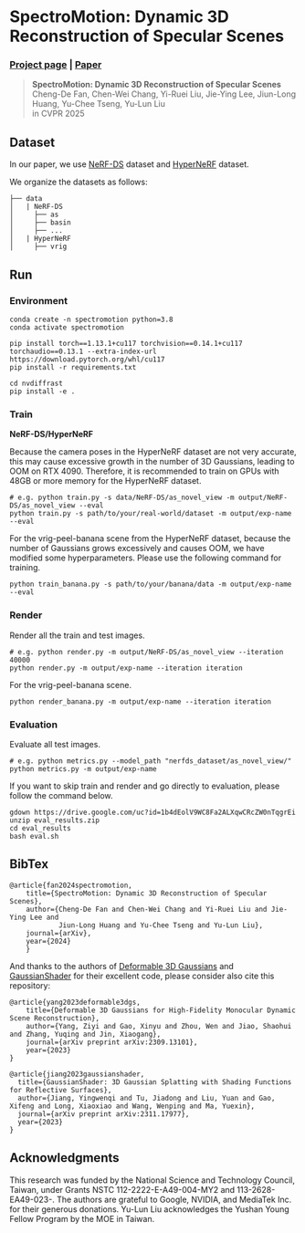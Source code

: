 # SpectroMotion: Dynamic 3D Reconstruction of Specular Scenes

### [Project page](https://cdfan0627.github.io/spectromotion/) | [Paper](https://arxiv.org/abs/2410.17249)

> **SpectroMotion: Dynamic 3D Reconstruction of Specular Scenes**<br>
> Cheng-De Fan, 
Chen-Wei Chang, 
Yi-Ruei Liu, 
Jie-Ying Lee, 
Jiun-Long Huang, 
Yu-Chee Tseng, 
Yu-Lun Liu <br>
in CVPR 2025 <br>



## Dataset

In our paper, we use [NeRF-DS](https://jokeryan.github.io/projects/nerf-ds/) dataset and [HyperNeRF](https://hypernerf.github.io/) dataset.

We organize the datasets as follows:

```shell
├── data
│   | NeRF-DS
│     ├── as
│     ├── basin
│     ├── ...
│   | HyperNeRF
│     ├── vrig
```




## Run

### Environment

```shell
conda create -n spectromotion python=3.8
conda activate spectromotion

pip install torch==1.13.1+cu117 torchvision==0.14.1+cu117 torchaudio==0.13.1 --extra-index-url https://download.pytorch.org/whl/cu117
pip install -r requirements.txt

cd nvdiffrast
pip install -e .
```



### Train


**NeRF-DS/HyperNeRF**

Because the camera poses in the HyperNeRF dataset are not very accurate, this may cause excessive growth in the number of 3D Gaussians, leading to OOM on RTX 4090. Therefore, it is recommended to train on GPUs with 48GB or more memory for the HyperNeRF dataset.

```shell
# e.g. python train.py -s data/NeRF-DS/as_novel_view -m output/NeRF-DS/as_novel_view --eval
python train.py -s path/to/your/real-world/dataset -m output/exp-name --eval
```

For the vrig-peel-banana scene from the HyperNeRF dataset, because the number of Gaussians grows excessively and causes OOM, we have modified some hyperparameters. Please use the following command for training.

```shell
python train_banana.py -s path/to/your/banana/data -m output/exp-name --eval
```



### Render
Render all the train and test images.
```shell
# e.g. python render.py -m output/NeRF-DS/as_novel_view --iteration 40000
python render.py -m output/exp-name --iteration iteration
```

For the vrig-peel-banana scene.
```shell
python render_banana.py -m output/exp-name --iteration iteration
```

### Evaluation
Evaluate all test images.
```shell
# e.g. python metrics.py --model_path "nerfds_dataset/as_novel_view/"  
python metrics.py -m output/exp-name
```
If you want to skip train and render and go directly to evaluation, please follow the command below.
```shell
gdown https://drive.google.com/uc?id=1b4dEolV9WC8Fa2ALXqwCRcZW0nTqgrEi
unzip eval_results.zip
cd eval_results
bash eval.sh
```




## BibTex

```
@article{fan2024spectromotion,
    title={SpectroMotion: Dynamic 3D Reconstruction of Specular Scenes},
    author={Cheng-De Fan and Chen-Wei Chang and Yi-Ruei Liu and Jie-Ying Lee and 
            Jiun-Long Huang and Yu-Chee Tseng and Yu-Lun Liu},
    journal={arXiv},
    year={2024}
	}
```

And thanks to the authors of [Deformable 3D Gaussians](https://github.com/ingra14m/Deformable-3D-Gaussians) and [
GaussianShader](https://github.com/Asparagus15/GaussianShader) for their excellent code, please consider also cite this repository:

```
@article{yang2023deformable3dgs,
    title={Deformable 3D Gaussians for High-Fidelity Monocular Dynamic Scene Reconstruction},
    author={Yang, Ziyi and Gao, Xinyu and Zhou, Wen and Jiao, Shaohui and Zhang, Yuqing and Jin, Xiaogang},
    journal={arXiv preprint arXiv:2309.13101},
    year={2023}
}

@article{jiang2023gaussianshader,
  title={GaussianShader: 3D Gaussian Splatting with Shading Functions for Reflective Surfaces},
  author={Jiang, Yingwenqi and Tu, Jiadong and Liu, Yuan and Gao, Xifeng and Long, Xiaoxiao and Wang, Wenping and Ma, Yuexin},
  journal={arXiv preprint arXiv:2311.17977},
  year={2023}
}
```
## Acknowledgments

This research was funded by the National Science and Technology Council, Taiwan, under Grants NSTC 112-2222-E-A49-004-MY2 and 113-2628-EA49-023-. The authors are grateful to Google, NVIDIA, and MediaTek Inc. for their generous donations. Yu-Lun Liu acknowledges the Yushan Young Fellow Program by the MOE in Taiwan.

